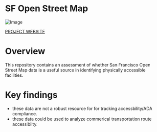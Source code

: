 # SF Open Street Map

![Image](https://cloud.githubusercontent.com/assets/19956669/23927746/df6fe574-08d8-11e7-8a71-dafb2f384bc7.png)

[PROJECT WEBSITE](https://siokcronin.github.io/sf_osm/index.html)

# Overview

This repository contains an assessment of whether San Francisco Open Street Map data is a useful source in identifying physically accessible facilities. 

# Key findings

* these data are not a robust resource for for tracking accessbility/ADA compliance.
* these data could be used to analyze commerical transportation route accessibilty. 
